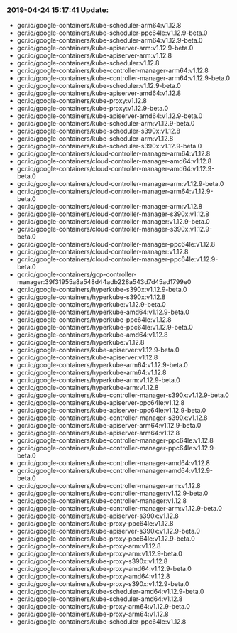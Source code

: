 ### 2019-04-24 15:17:41 Update:

- gcr.io/google-containers/kube-scheduler-arm64:v1.12.8
- gcr.io/google-containers/kube-scheduler-ppc64le:v1.12.9-beta.0
- gcr.io/google-containers/kube-scheduler-arm64:v1.12.9-beta.0
- gcr.io/google-containers/kube-apiserver-arm:v1.12.9-beta.0
- gcr.io/google-containers/kube-apiserver-arm:v1.12.8
- gcr.io/google-containers/kube-scheduler:v1.12.8
- gcr.io/google-containers/kube-controller-manager-arm64:v1.12.8
- gcr.io/google-containers/kube-controller-manager-arm64:v1.12.9-beta.0
- gcr.io/google-containers/kube-scheduler:v1.12.9-beta.0
- gcr.io/google-containers/kube-apiserver-amd64:v1.12.8
- gcr.io/google-containers/kube-proxy:v1.12.8
- gcr.io/google-containers/kube-proxy:v1.12.9-beta.0
- gcr.io/google-containers/kube-apiserver-amd64:v1.12.9-beta.0
- gcr.io/google-containers/kube-scheduler-arm:v1.12.9-beta.0
- gcr.io/google-containers/kube-scheduler-s390x:v1.12.8
- gcr.io/google-containers/kube-scheduler-arm:v1.12.8
- gcr.io/google-containers/kube-scheduler-s390x:v1.12.9-beta.0
- gcr.io/google-containers/cloud-controller-manager-arm64:v1.12.8
- gcr.io/google-containers/cloud-controller-manager-amd64:v1.12.8
- gcr.io/google-containers/cloud-controller-manager-amd64:v1.12.9-beta.0
- gcr.io/google-containers/cloud-controller-manager-arm:v1.12.9-beta.0
- gcr.io/google-containers/cloud-controller-manager-arm64:v1.12.9-beta.0
- gcr.io/google-containers/cloud-controller-manager-arm:v1.12.8
- gcr.io/google-containers/cloud-controller-manager-s390x:v1.12.8
- gcr.io/google-containers/cloud-controller-manager:v1.12.9-beta.0
- gcr.io/google-containers/cloud-controller-manager-s390x:v1.12.9-beta.0
- gcr.io/google-containers/cloud-controller-manager-ppc64le:v1.12.8
- gcr.io/google-containers/cloud-controller-manager:v1.12.8
- gcr.io/google-containers/cloud-controller-manager-ppc64le:v1.12.9-beta.0
- gcr.io/google-containers/gcp-controller-manager:39f31955a8a548d44adb228a543d7d45ad1799e0
- gcr.io/google-containers/hyperkube-s390x:v1.12.9-beta.0
- gcr.io/google-containers/hyperkube-s390x:v1.12.8
- gcr.io/google-containers/hyperkube:v1.12.9-beta.0
- gcr.io/google-containers/hyperkube-amd64:v1.12.9-beta.0
- gcr.io/google-containers/hyperkube-ppc64le:v1.12.8
- gcr.io/google-containers/hyperkube-ppc64le:v1.12.9-beta.0
- gcr.io/google-containers/hyperkube-amd64:v1.12.8
- gcr.io/google-containers/hyperkube:v1.12.8
- gcr.io/google-containers/kube-apiserver:v1.12.9-beta.0
- gcr.io/google-containers/kube-apiserver:v1.12.8
- gcr.io/google-containers/hyperkube-arm64:v1.12.9-beta.0
- gcr.io/google-containers/hyperkube-arm64:v1.12.8
- gcr.io/google-containers/hyperkube-arm:v1.12.9-beta.0
- gcr.io/google-containers/hyperkube-arm:v1.12.8
- gcr.io/google-containers/kube-controller-manager-s390x:v1.12.9-beta.0
- gcr.io/google-containers/kube-apiserver-ppc64le:v1.12.8
- gcr.io/google-containers/kube-apiserver-ppc64le:v1.12.9-beta.0
- gcr.io/google-containers/kube-controller-manager-s390x:v1.12.8
- gcr.io/google-containers/kube-apiserver-arm64:v1.12.9-beta.0
- gcr.io/google-containers/kube-apiserver-arm64:v1.12.8
- gcr.io/google-containers/kube-controller-manager-ppc64le:v1.12.8
- gcr.io/google-containers/kube-controller-manager-ppc64le:v1.12.9-beta.0
- gcr.io/google-containers/kube-controller-manager-amd64:v1.12.8
- gcr.io/google-containers/kube-controller-manager-amd64:v1.12.9-beta.0
- gcr.io/google-containers/kube-controller-manager-arm:v1.12.8
- gcr.io/google-containers/kube-controller-manager:v1.12.9-beta.0
- gcr.io/google-containers/kube-controller-manager:v1.12.8
- gcr.io/google-containers/kube-controller-manager-arm:v1.12.9-beta.0
- gcr.io/google-containers/kube-apiserver-s390x:v1.12.8
- gcr.io/google-containers/kube-proxy-ppc64le:v1.12.8
- gcr.io/google-containers/kube-apiserver-s390x:v1.12.9-beta.0
- gcr.io/google-containers/kube-proxy-ppc64le:v1.12.9-beta.0
- gcr.io/google-containers/kube-proxy-arm:v1.12.8
- gcr.io/google-containers/kube-proxy-arm:v1.12.9-beta.0
- gcr.io/google-containers/kube-proxy-s390x:v1.12.8
- gcr.io/google-containers/kube-proxy-amd64:v1.12.9-beta.0
- gcr.io/google-containers/kube-proxy-amd64:v1.12.8
- gcr.io/google-containers/kube-proxy-s390x:v1.12.9-beta.0
- gcr.io/google-containers/kube-scheduler-amd64:v1.12.9-beta.0
- gcr.io/google-containers/kube-scheduler-amd64:v1.12.8
- gcr.io/google-containers/kube-proxy-arm64:v1.12.9-beta.0
- gcr.io/google-containers/kube-proxy-arm64:v1.12.8
- gcr.io/google-containers/kube-scheduler-ppc64le:v1.12.8
